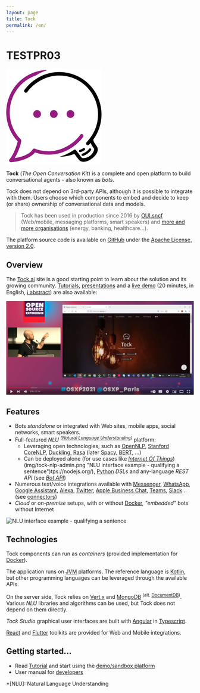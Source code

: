 ```yaml
---
layout: page
title: Tock
permalink: /en/
---
```




# TESTPR03

![NLU interface example - qualifying a sentence](../img/favicon.png "NLU interface example - qualifying a sentence")

**Tock** (*The Open Conversation Kit*) is a complete and open platform to build conversational agents - also known as _bots_. 

Tock does not depend on 3rd-party APIs, although it is possible to integrate with them.
Users choose which components to embed and decide to keep (or share) ownership of conversational data and models.

> Tock has been used in production since 2016 by [OUI.sncf](https://www.oui.sncf/services/assistant)
> (Web/mobile, messaging platforms, smart speakers) and [more and more organisations](../en/about/showcase.md)
> (energy, banking, healthcare...).

The platform source code is available on [GitHub](https://github.com/theopenconversationkit/tock) 
under the [Apache License, version 2.0](https://github.com/theopenconversationkit/tock/blob/master/LICENSE).

## Overview

The [Tock.ai](https://doc.tock.ai/) site is a good starting point to learn about the solution and its growing community.
[Tutorials](../en/user/studio.md), [presentations](../en/about/ressources.md) and a [live demo](https://www.youtube.com/watch?v=UsKkpYL7Hto) 
(20 minutes, in English, [ℹ️ abstract](https://www.opensource-experience.com/en/event/20-minutes-from-zero-to-live-chatbot-with-tock/)) 
are also available:

<a href="https://www.youtube.com/watch?v=UsKkpYL7Hto"
target="tock_osxp">

![img open source experience](../img/tockosxp2021.png "video Open Source Experience 2021")
</a>

## Features

* Bots _standalone_ or integrated with Web sites, mobile apps, social networks, smart speakers.
* Full-featured _NLU_ _<sup>([Natural Language Understanding](https://en.wikipedia.org/wiki/Natural-language_understanding))</sup>_ platform:
    * Leveraging open technologies, such as 
[OpenNLP](https://opennlp.apache.org/), [Stanford CoreNLP](https://stanfordnlp.github.io/CoreNLP/), 
[Duckling](https://github.com/facebook/duckling), [Rasa](https://rasa.com/) 
(later [Spacy](https://spacy.io/), [BERT](https://en.wikipedia.org/wiki/BERT_(language_model)), ...)
    * Can be deployed alone (for use cases like [_Internet Of Things_](https://en.wikipedia.org/wiki/Internet_of_Things))(img/tock-nlp-admin.png "NLU interface example - qualifying a sentence")tps://nodejs.org/), [Python](https://www.python.org/) _DSLs_ 
and any-language _REST API_ (see [_Bot API_](dev/bot-api.md))
* Numerous text/voice integrations available with [Messenger](https://www.messenger.com/), [WhatsApp](https://www.whatsapp.com/), 
[Google Assistant](https://assistant.google.com/), [Alexa](https://alexa.amazon.com/), [Twitter](https://twitter.com/), 
[Apple Business Chat](https://www.apple.com/fr/ios/business-chat/), [Teams](https://products.office.com/fr-fr/microsoft-teams/), 
[Slack](https://slack.com/)... (see [connectors](dev/connectors.md))
* _Cloud_ or _on-premise_ setups, with or without [Docker](https://www.docker.com/), 
_"embedded"_ bots without Internet 

![NLU interface example - qualifying a sentence](img/tock-nlp-admin.png "NLU interface example - qualifying a sentence")

## Technologies

Tock components can run as _containers_ (provided implementation for [Docker](https://www.docker.com/)). 

The application runs on [JVM](https://fr.wikipedia.org/wiki/Machine_virtuelle_Java) platforms. 
The reference language is [Kotlin](https://kotlinlang.org/), but other programming languages can be leveraged through the available APIs.
 
On the server side, Tock relies on [Vert.x](http://vertx.io/) and [MongoDB](https://www.mongodb.com ) <sup>(alt. [DocumentDB](https://aws.amazon.com/fr/documentdb/))</sup>. 
Various _NLU_ libraries and algorithms can be used, but Tock does not depend on them directly.

_Tock Studio_ graphical user interfaces are built with [Angular](https://angular.io/) in [Typescript](https://www.typescriptlang.org/).

[React](https://reactjs.org) and [Flutter](https://flutter.dev/) toolkits are provided for Web and Mobile integrations.

## Getting started...
* Read [Tutorial](en/user/studio.md) and start using the [demo/sandbox platform](https://demo.tock.ai/)
* User manual for [developers](dev/modes.md)

*[NLU]: Natural Language Understanding